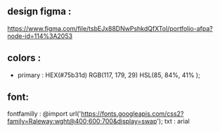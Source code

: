 ## design figma : 
https://www.figma.com/file/tsbEJx88DNwPshkdQfXTol/portfolio-afpa?node-id=114%3A2053

## colors : 
- primary : HEX(#75b31d) RGB(117, 179, 29) HSL(85, 84%, 41% );

## font:
fontfamilly :
@import url('https://fonts.googleapis.com/css2?family=Raleway:wght@400;600;700&display=swap');
txt : arial